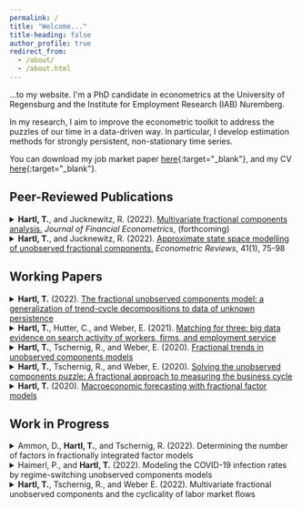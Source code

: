 ```yaml
---
permalink: /
title: "Welcome..."
title-heading: false
author_profile: true
redirect_from: 
  - /about/
  - /about.html
---
```


...to my website. I'm a PhD candidate in econometrics at the University of Regensburg and the Institute for Employment Research (IAB) Nuremberg.

In my research, I aim to improve the econometric toolkit to address the puzzles of 
our time in a data-driven way. In particular, I develop estimation methods for strongly 
persistent, non-stationary time series. 

You can download my job market paper [here](http://tobiashartl.github.io/files/Hartl_fUCM.pdf){:target="_blank"}, and my CV [here](http://tobiashartl.github.io/files/CV_Tobias_Hartl.pdf){:target="_blank"}.


Peer-Reviewed Publications
----------

<details>
<summary><b>Hartl, T.</b>, and Jucknewitz, R. (2022). <a href="https://doi.org/10.1093/jjfinec/nbab022" target="_blank">Multivariate fractional components analysis.</a> <i>Journal of Financial Econometrics</i>, (forthcoming)
</summary>
<hr>
<b>Abstract:</b> We propose a setup for fractionally cointegrated time series which is formulated in terms of latent integrated and short-memory components. It accommodates nonstationary processes with different fractional orders and cointegration of different strengths and is applicable in high-dimensional settings. In an application to realized covariance matrices, we find that orthogonal short- and long-memory components provide a reasonable fit and competitive out-of-sample performance compared with several competing methods.
<hr>
</details>

<details>
<summary><b>Hartl, T.</b>, and Jucknewitz, R. (2022). <a href="https://doi.org/10.1080/07474938.2020.1841444" target="_blank">Approximate state space modelling of unobserved fractional components.</a> <i>Econometric Reviews</i>, 41(1), 75-98 
</summary>
<hr>
<b>Abstract:</b> We propose convenient inferential methods for potentially nonstationary multivariate unobserved components models with fractional integration and cointegration. Based on finite-order ARMA approximations in the state space representation, maximum likelihood estimation can make use of the EM algorithm and related techniques. The approximation outperforms the frequently used autoregressive or moving average truncation, both in terms of computational costs and with respect to approximation quality. Monte Carlo simulations reveal good estimation properties of the proposed methods for processes of different complexity and dimension.
<hr>
</details>




Working Papers
-----------


<details>
<summary><b>Hartl, T.</b> (2022). <a href="http://tobiashartl.github.io/files/Hartl_fUCM.pdf" target="_blank">The fractional unobserved components model: a generalization of trend-cycle decompositions to data of unknown persistence</a></summary>
<hr>
<b>Abstract:</b> This paper provides a data-driven solution to the specification of the long-run dynamics in trend-cycle decompositions. A novel state space model of form y<sub>t</sub> = x<sub>t</sub> + c<sub>t</sub> is introduced, allowing the unobserved trend x<sub>t</sub> ∼ I(d) to be fractionally integrated of order d, whereas c<sub>t</sub> represents an unobserved stationary cyclical component. The new model encompasses the two major specifications in the literature that either assume x<sub>t</sub> ∼ I(1) in spirit of the Beveridge-Nelson decomposition, or x<sub>t</sub> ∼ I(2) as for the Hodrick-Prescott filter. As d can take any value on the positive real line, the new model allows for intermediate solutions between integer-integrated specifications and thus for richer long-run dynamics. Trend and cycle can be estimated via the Kalman filter, for which a closed-form solution is provided. The integration order d is treated as unknown and is estimated jointly with the other model parameters via the conditional sum-of-squares estimator. The paper derives the asymptotic theory for parameter estimation under relatively mild assumptions, showing the conditional sum-of-squares estimator to be consistent and asymptotically normally distributed. While the proofs are carried out for a prototypical model, the asymptotic theory carries over to generalizations allowing for deterministic terms and correlated innovations, but also to (quasi-) maximum likelihood estimation. An application to annual CO2 emission reveals a smooth trend component starting to exhibit an inverted U-shape, together with cyclical CO2 emissions that are closely coupled to the business cycle.
<hr>
</details>


<details>
<summary><b>Hartl, T.</b>, Hutter, C., and Weber, E. (2021). <a href="https://doku.iab.de/discussionpapers/2021/dp0121.pdf" target="_blank">Matching for three: big data evidence on search activity of workers, firms, and employment service</a></summary>
<hr>
<b>Abstract:</b> We generate measures for search intensity of employers and job seekers and - as a novel feature - for placement intensity of employment agencies. For this purpose, we tap big data on online activity from the job exchange of the German Federal Employment Agency and its internal placement-software. We use these data to estimate an enhanced matching function where the efficiency parameter varies with the search and placement intensities. The results show that the intensity measures significantly contribute to the variation in job findings.
<hr>
</details>

<details>
<summary><b>Hartl, T.</b>, Tschernig, R., and Weber, E. (2020). <a href="https://arxiv.org/pdf/2005.03988.pdf" target="_blank">Fractional trends in unobserved components models</a></summary>
<hr>
<b>Abstract:</b> We develop a generalization of unobserved components models that allows for a wide range of long-run dynamics by modelling the permanent component as a fractionally integrated process. The model allows for cointegration, does not require stationarity, and can be cast in state space form. We derive the Kalman filter estimator for the common fractionally integrated component and establish consistency and asymptotic (mixed) normality of the maximum likelihood estimator. We apply the model to extract a com- mon long-run component of three US inflation measures, where we show that the <i>I(1)</i> assumption is likely to be violated for the common trend.
<hr>
</details>

<details>
<summary><b>Hartl, T.</b>, Tschernig, R., and Weber, E. (2020). <a href="http://tobiashartl.github.io/files/Hartl_Tschernig_Weber_Puzzle.pdf" target="_blank">Solving the unobserved components puzzle: A fractional approach to measuring the business cycle</a></summary>
<hr>
<b>Abstract:</b> Measures for the business cycle obtained from trend-cycle decompositions are puzzling, as they often are noisy, at odds with the NBER chronology, and not well in line with economic theory. We argue that these results are driven by the neglect of fractionally integrated trends in log US real GDP. To account for fractional integration we develop a generalization of trend-cycle decompositions that avoids prior assumptions about the long-run dynamic characteristics and treats the integration order as a random variable. The integration order is jointly estimated with the other model parameters via a quasi maximum likelihood estimator that is shown to be consistent and asymptotically normal. In addition, single-step estimators for the latent components that are identical to the Kalman filter and smoother but computationally superior are derived. We find that log US real GDP is integrated of order around 1.3, the resulting trend-cycle decomposition is in line with the NBER chronology, and the model well explains the puzzling results in the literature that result from model misspecification.
<hr>
</details>

<details>
<summary><b>Hartl, T.</b> (2020). <a href="https://arxiv.org/pdf/2005.04897.pdf" target="_blank">Macroeconomic forecasting with fractional factor models</a></summary>
<hr>
<b>Abstract:</b> We combine high-dimensional factor models with fractional integration methods and derive models where nonstationary, potentially cointegrated data of different persistence is modelled as a function of common fractionally integrated factors. A two-stage estimator, that combines principal components and the Kalman filter, is proposed. The forecast performance is studied for a high-dimensional US macroeconomic data set, where we find that benefits from the fractional factor models can be substantial, as they outperform univariate autoregressions, principal components, and the factor-augmented error-correction model.
<hr>
</details>


Work in Progress
-----------


<details>
<summary>Ammon, D., <b>Hartl, T.</b>, and Tschernig, R. (2022). Determining the number of factors in fractionally integrated factor models</summary>
<hr>
<b>Abstract:</b> This paper proposes three different approaches to overcome limitations for factor selection in fractionally integrated factor models. Two of our methods for determining the number of factors include the approach of Zhang, Robinson and Yao (2019, JASA) that was designed for identifying the cointegration rank in VAR models. We extend their model selection approach by generalizing it to fractionally integrated factor models. In our two-step procedure we first estimate the cointegration rank as in Zhang, Robinson and Yao (2019, JASA) to obtain the non-stationary fractional factors. In the second step we generalize the model selection criteria by Bai and NG (2002, ECTA) to fractionally integrated factors with memory smaller <i>1/2</i> to obtain the number of asymptotically stationary factors. Before carrying out the second step the non-stationary factors need to be removed from the data. We investigate two alternatives: i) subtract the estimated non-stationary part from the observable variables, ii) project out the non-stationary factors. In our third approach we directly consider the model selection criteria of Bai and NG (2002, ECTA) without prior removing the non-stationary variation in the observable data. In the Monte-Carlo simulations all three methods show satisfactory results, in particular the third approach performs surprisingly well.
<hr>
</details>


<details>
<summary>Haimerl, P., and <b>Hartl, T.</b> (2022). Modeling the COVID-19 infection rates by regime-switching unobserved components models</summary>
<hr>
<b>Abstract:</b> The COVID-19 pandemic is characterized as a recurring sequence of infection ebbs and flows. This article proposes a regime-switching unobserved components (UC) approach to model the trend of COVID-19 infections as a function of this peak and trough pattern. Estimated regime probabilities indicate the prevalence of either an infection up- or down-turning regime for every day of the observational period. This method provides an intuitive real-time analysis of the state of the pandemic as well as a tool to identify structural changes ex post. We find that when applied to U.S. data, the model closely tracks regime changes caused by viral mutations, policy interventions and public behavior.
<hr>
</details>


<details>
<summary><b>Hartl, T.</b>, Tschernig, R., and Weber E. (2022). Multivariate fractional unobserved components and the cyclicality of labor market flows</summary>
<hr>
<b>Abstract:</b> We generalize bivariate unobserved components models by allowing the long- run components to be fractionally integrated. The model decomposes time series into latent components of different persistence and covers a variety of economic variables that are found to exhibit long memory. The model is identified under weaker restrictions than standard unobserved components models and thus allows for a parsimonious parametrization of the cycles. We apply the fractional unobserved components model to extract trend and cycle measures for German labor market flows, where we find unemployment in- and outflows to be cointegrated and I(0.8564), while a linear combination that is I(0.5537) exists.
<hr>
</details>



